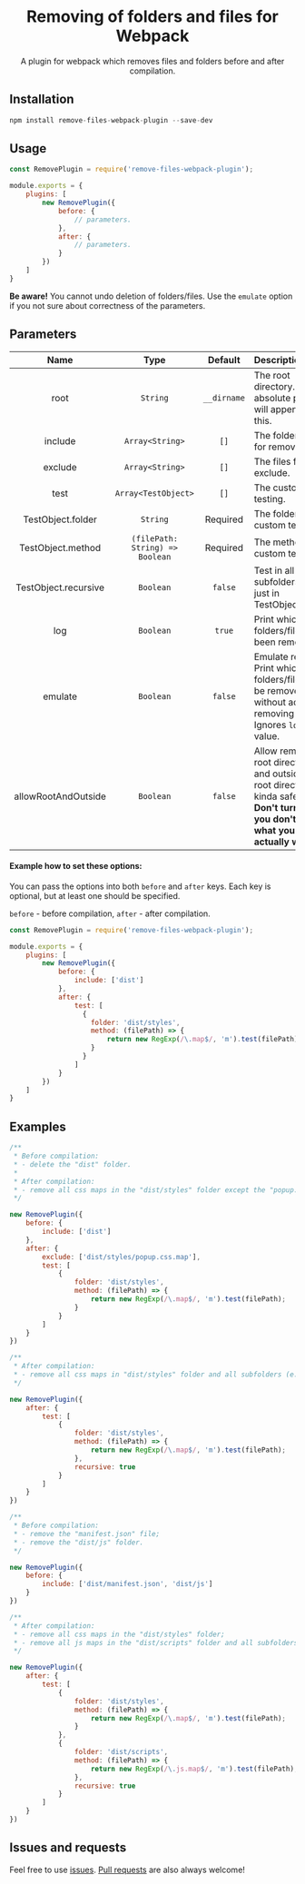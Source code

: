 <h1 align="center">
    Removing of folders and files for Webpack
</h1>

<p align="center">
    A plugin for webpack which removes files and folders before and after compilation.
</p>

## Installation

```javascript
npm install remove-files-webpack-plugin --save-dev
```

## Usage

```javascript
const RemovePlugin = require('remove-files-webpack-plugin');

module.exports = {
    plugins: [
        new RemovePlugin({
            before: {
                // parameters.
            },
            after: {
                // parameters.
            }
        })
    ]
}
```

**Be aware!** You cannot undo deletion of folders/files. Use the `emulate` option if you not sure about correctness of the parameters.

## Parameters

|         Name         |              Type               |   Default   | Description                                                                                                                                          |
| :------------------: | :-----------------------------: | :---------: | :--------------------------------------------------------------------------------------------------------------------------------------------------- |
|         root         |            `String`             | `__dirname` | The root directory. A not absolute paths will appends to this.                                                                                       |
|       include        |         `Array<String>`         |    `[]`     | The folders/fils for remove.                                                                                                                         |
|       exclude        |         `Array<String>`         |    `[]`     | The files for exclude.                                                                                                                               |
|         test         |       `Array<TestObject>`       |    `[]`     | The custom testing.                                                                                                                                  |
|  TestObject.folder   |            `String`             |  Required   | The folder for custom testing.                                                                                                                       |
|  TestObject.method   | `(filePath: String) => Boolean` |  Required   | The method for custom testing.                                                                                                                       |
| TestObject.recursive |            `Boolean`            |   `false`   | Test in all subfolders, not just in TestObject.folder.                                                                                               |
|         log          |            `Boolean`            |   `true`    | Print which folders/files has been removed.                                                                                                          |
|       emulate        |            `Boolean`            |   `false`   | Emulate remove. Print which folders/files will be removed without actually removing them. Ignores `log` value.                                       |
| allowRootAndOutside  |            `Boolean`            |   `false`   | Allow remove the root directory and outside the root directory. It's kinda safe mode. **Don't turn on it if you don't know what you actually want!** |

#### Example how to set these options:

You can pass the options into both `before` and `after` keys. Each key is optional, but at least one should be specified. 

`before` - before compilation, `after` - after compilation.

```javascript
const RemovePlugin = require('remove-files-webpack-plugin');

module.exports = {
    plugins: [
        new RemovePlugin({
            before: {
                include: ['dist']
            },
            after: {
                test: [
                  {
                    folder: 'dist/styles',
                    method: (filePath) => {
                        return new RegExp(/\.map$/, 'm').test(filePath);
                    }
                  } 
                ]
            }
        })
    ]
}
```

## Examples

```javascript
/**
 * Before compilation:
 * - delete the "dist" folder.
 * 
 * After compilation:
 * - remove all css maps in the "dist/styles" folder except the "popup.css.map".
 */

new RemovePlugin({
    before: {
        include: ['dist']
    },
    after: {
        exclude: ['dist/styles/popup.css.map'],
        test: [
            {
                folder: 'dist/styles',
                method: (filePath) => {
                    return new RegExp(/\.map$/, 'm').test(filePath);
                }
            }
        ]
    }
})
```

```javascript
/**
 * After compilation:
 * - remove all css maps in "dist/styles" folder and all subfolders (e.g. "dist/styles/a").
 */

new RemovePlugin({
    after: {
        test: [
            {
                folder: 'dist/styles',
                method: (filePath) => {
                    return new RegExp(/\.map$/, 'm').test(filePath);
                },
                recursive: true
            }
        ]
    }
})
```

```javascript
/**
 * Before compilation:
 * - remove the "manifest.json" file;
 * - remove the "dist/js" folder.
 */

new RemovePlugin({
    before: {
        include: ['dist/manifest.json', 'dist/js']
    }
})
```

```javascript
/**
 * After compilation:
 * - remove all css maps in the "dist/styles" folder;
 * - remove all js maps in the "dist/scripts" folder and all subfolders (e.g. "dist/styles/a").
 */

new RemovePlugin({
    after: {
        test: [
            {
                folder: 'dist/styles',
                method: (filePath) => {
                    return new RegExp(/\.map$/, 'm').test(filePath);
                }
            },
            {
                folder: 'dist/scripts',
                method: (filePath) => {
                    return new RegExp(/\.js.map$/, 'm').test(filePath);
                },
                recursive: true
            }
        ]
    }
})
```

## Issues and requests

Feel free to use [issues](https://github.com/Amaimersion/remove-files-webpack-plugin/issues). [Pull requests](https://github.com/Amaimersion/remove-files-webpack-plugin/pulls) are also always welcome!
